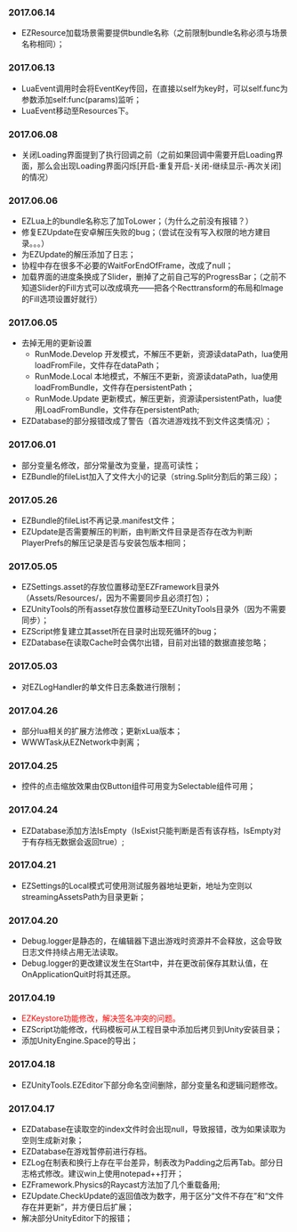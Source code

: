 ### 2017.06.14
- EZResource加载场景需要提供bundle名称（之前限制bundle名称必须与场景名称相同）；

### 2017.06.13
- LuaEvent调用时会将EventKey传回，在直接以self为key时，可以self.func为参数添加self:func(params)监听；
- LuaEvent移动至Resources下。

### 2017.06.08
- 关闭Loading界面提到了执行回调之前（之前如果回调中需要开启Loading界面，那么会出现Loading界面闪烁[开启-重复开启-关闭-继续显示-再次关闭]的情况）

### 2017.06.06
- EZLua上的bundle名称忘了加ToLower；（为什么之前没有报错？）
- 修复EZUpdate在安卓解压失败的bug；（尝试在没有写入权限的地方建目录。。。）
- 为EZUpdate的解压添加了日志；
- 协程中存在很多不必要的WaitForEndOfFrame，改成了null；
- 加载界面的进度条换成了Slider，删掉了之前自己写的ProgressBar；（之前不知道Slider的Fill方式可以改成填充——把各个Recttransform的布局和Image的Fill选项设置好就行）

### 2017.06.05
- 去掉无用的更新设置
  - RunMode.Develop 开发模式，不解压不更新，资源读dataPath，lua使用loadFromFile，文件存在dataPath；
  - RunMode.Local 本地模式，不解压不更新，资源读dataPath，lua使用loadFromBundle，文件存在persistentPath；
  - RunMode.Update 更新模式，解压更新，资源读persistentPath，lua使用LoadFromBundle，文件存在persistentPath;
- EZDatabase的部分报错改成了警告（首次进游戏找不到文件这类情况）；

### 2017.06.01
- 部分变量名修改，部分常量改为变量，提高可读性；
- EZBundle的fileList加入了文件大小的记录（string.Split分割后的第三段）；

### 2017.05.26
- EZBundle的fileList不再记录.manifest文件；
- EZUpdate是否需要解压的判断，由判断文件目录是否存在改为判断PlayerPrefs的解压记录是否与安装包版本相同；

### 2017.05.05
- EZSettings.asset的存放位置移动至EZFramework目录外（Assets/Resources/，因为不需要同步且必须打包）；
- EZUnityTools的所有asset存放位置移动至EZUnityTools目录外（因为不需要同步）；
- EZScript修复建立其asset所在目录时出现死循环的bug；
- EZDatabase在读取Cache时会偶尔出错，目前对出错的数据直接忽略；

### 2017.05.03
- 对EZLogHandler的单文件日志条数进行限制；

### 2017.04.26
- 部分lua相关的扩展方法修改；更新xLua版本；
- WWWTask从EZNetwork中剥离；

### 2017.04.25
- 控件的点击缩放效果由仅Button组件可用变为Selectable组件可用；

### 2017.04.24
- EZDatabase添加方法IsEmpty（IsExist只能判断是否有该存档，IsEmpty对于有存档无数据会返回true）;

### 2017.04.21
- EZSettings的Local模式可使用测试服务器地址更新，地址为空则以streamingAssetsPath为目录更新；

### 2017.04.20
 * Debug.logger是静态的，在编辑器下退出游戏时资源并不会释放，这会导致日志文件持续占用无法读取。
 * Debug.logger的更改建议发生在Start中，并在更改前保存其默认值，在OnApplicationQuit时将其还原。

### 2017.04.19
- <font color=red>EZKeystore功能修改，解决签名冲突的问题。</font>
- EZScript功能修改，代码模板可从工程目录中添加后拷贝到Unity安装目录；
- 添加UnityEngine.Space的导出；

### 2017.04.18
- EZUnityTools.EZEditor下部分命名空间删除，部分变量名和逻辑问题修改。

### 2017.04.17
- EZDatabase在读取空的index文件时会出现null，导致报错，改为如果读取为空则生成新对象；
- EZDatabase在游戏暂停前进行存档。
- EZLog在制表和换行上存在平台差异，制表改为Padding之后再Tab。部分日志格式修改。建议win上使用notepad++打开；
- EZFramework.Physics的Raycast方法加了几个重载备用;
- EZUpdate.CheckUpdate的返回值改为数字，用于区分“文件不存在”和“文件存在并更新”，并方便日后扩展；
- 解决部分UnityEditor下的报错；
